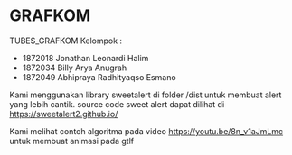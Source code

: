 # GRAFKOM
TUBES_GRAFKOM
Kelompok :
- 1872018 Jonathan Leonardi Halim
- 1872034 Billy Arya Anugrah
- 1872049 Abhipraya Radhityaqso Esmano

Kami menggunakan library sweetalert di folder /dist untuk membuat alert yang lebih cantik.
source code sweet alert dapat dilihat di https://sweetalert2.github.io/

Kami melihat contoh algoritma pada video https://youtu.be/8n_v1aJmLmc untuk membuat animasi pada gtlf